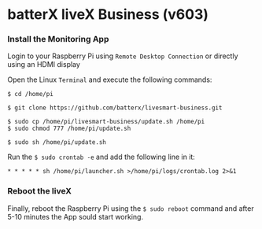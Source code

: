 # batterX liveX Business (v603)

### Install the Monitoring App

Login to your Raspberry Pi using `Remote Desktop Connection` or directly using an HDMI display

Open the Linux `Terminal` and execute the following commands:

```
$ cd /home/pi

$ git clone https://github.com/batterx/livesmart-business.git

$ sudo cp /home/pi/livesmart-business/update.sh /home/pi
$ sudo chmod 777 /home/pi/update.sh

$ sudo sh /home/pi/update.sh
```

Run the `$ sudo crontab -e` and add the following line in it:

```
* * * * * sh /home/pi/launcher.sh >/home/pi/logs/crontab.log 2>&1
```

### Reboot the liveX

Finally, reboot the Raspberry Pi using the `$ sudo reboot` command and after 5-10 minutes the App sould start working.
